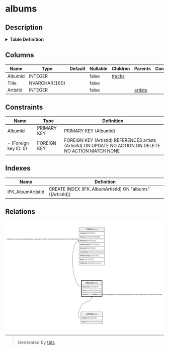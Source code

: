 # albums

## Description

<details>
<summary><strong>Table Definition</strong></summary>

```sql
CREATE TABLE "albums"
(
    [AlbumId] INTEGER PRIMARY KEY AUTOINCREMENT NOT NULL,
    [Title] NVARCHAR(160)  NOT NULL,
    [ArtistId] INTEGER  NOT NULL,
    FOREIGN KEY ([ArtistId]) REFERENCES "artists" ([ArtistId]) 
		ON DELETE NO ACTION ON UPDATE NO ACTION
)
```

</details>

## Columns

| Name | Type | Default | Nullable | Children | Parents | Comment |
| ---- | ---- | ------- | -------- | -------- | ------- | ------- |
| AlbumId | INTEGER |  | false | [tracks](tracks.md) |  |  |
| Title | NVARCHAR(160) |  | false |  |  |  |
| ArtistId | INTEGER |  | false |  | [artists](artists.md) |  |

## Constraints

| Name | Type | Definition |
| ---- | ---- | ---------- |
| AlbumId | PRIMARY KEY | PRIMARY KEY (AlbumId) |
| - (Foreign key ID: 0) | FOREIGN KEY | FOREIGN KEY (ArtistId) REFERENCES artists (ArtistId) ON UPDATE NO ACTION ON DELETE NO ACTION MATCH NONE |

## Indexes

| Name | Definition |
| ---- | ---------- |
| IFK_AlbumArtistId | CREATE INDEX [IFK_AlbumArtistId] ON "albums" ([ArtistId]) |

## Relations

![er](albums.svg)

---

> Generated by [tbls](https://github.com/k1LoW/tbls)
